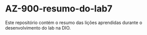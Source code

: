 # AZ-900-resumo-do-lab7
Este repositório contém o resumo das lições aprendidas durante o desenvolvimento do lab na DIO.
